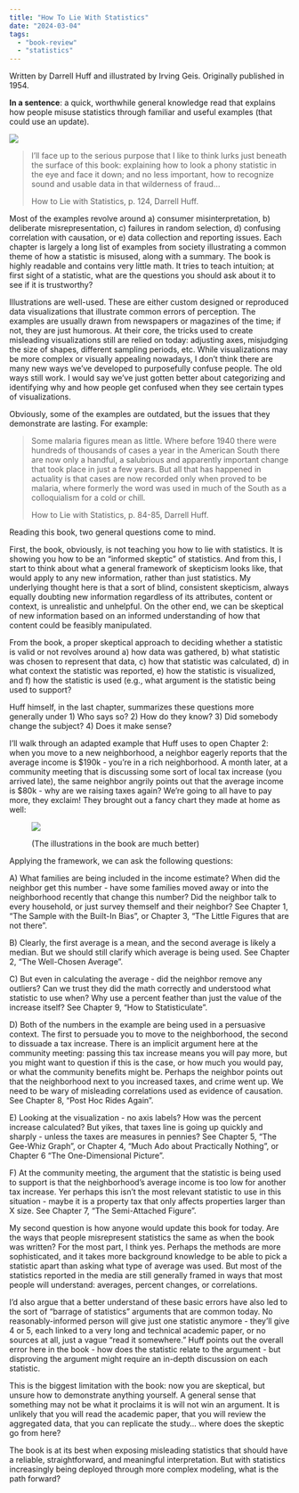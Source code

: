 ```yaml
---
title: "How To Lie With Statistics"
date: "2024-03-04"
tags:
  - "book-review"
  - "statistics"
---
```


Written by Darrell Huff and illustrated by Irving Geis. Originally published in 1954.

**In a sentence**: a quick, worthwhile general knowledge read that explains how people misuse statistics through familiar and useful examples (that could use an update).

![](https://laggingindicators.wordpress.com/wp-content/uploads/2024/03/20240303_185748.jpg?w=166)

> I’ll face up to the serious purpose that I like to think lurks just beneath the surface of this book: explaining how to look a phony statistic in the eye and face it down; and no less important, how to recognize sound and usable data in that wilderness of fraud…
>
> How to Lie with Statistics, p. 124, Darrell Huff.

Most of the examples revolve around a) consumer misinterpretation, b) deliberate misrepresentation, c) failures in random selection, d) confusing correlation with causation, or e) data collection and reporting issues. Each chapter is largely a long list of examples from society illustrating a common theme of how a statistic is misused, along with a summary. The book is highly readable and contains very little math. It tries to teach intuition; at first sight of a statistic, what are the questions you should ask about it to see if it is trustworthy?

Illustrations are well-used. These are either custom designed or reproduced data visualizations that illustrate common errors of perception. The examples are usually drawn from newspapers or magazines of the time; if not, they are just humorous. At their core, the tricks used to create misleading visualizations still are relied on today: adjusting axes, misjudging the size of shapes, different sampling periods, etc. While visualizations may be more complex or visually appealing nowadays, I don’t think there are many new ways we’ve developed to purposefully confuse people. The old ways still work. I would say we’ve just gotten better about categorizing and identifying why and how people get confused when they see certain types of visualizations.

Obviously, some of the examples are outdated, but the issues that they demonstrate are lasting. For example:

> Some malaria figures mean as little. Where before 1940 there were hundreds of thousands of cases a year in the American South there are now only a handful, a salubrious and apparently important change that took place in just a few years. But all that has happened in actuality is that cases are now recorded only when proved to be malaria, where formerly the word was used in much of the South as a colloquialism for a cold or chill.
>
> How to Lie with Statistics, p. 84-85, Darrell Huff.

Reading this book, two general questions come to mind.

First, the book, obviously, is not teaching you how to lie with statistics. It is showing you how to be an “informed skeptic” of statistics. And from this, I start to think about what a general framework of skepticism looks like, that would apply to any new information, rather than just statistics. My underlying thought here is that a sort of blind, consistent skepticism, always equally doubting new information regardless of its attributes, content or context, is unrealistic and unhelpful. On the other end, we can be skeptical of new information based on an informed understanding of how that content could be feasibly manipulated.

From the book, a proper skeptical approach to deciding whether a statistic is valid or not revolves around a) how data was gathered, b) what statistic was chosen to represent that data, c) how that statistic was calculated, d) in what context the statistic was reported, e) how the statistic is visualized, and f) how the statistic is used (e.g., what argument is the statistic being used to support?

Huff himself, in the last chapter, summarizes these questions more generally under 1) Who says so? 2) How do they know? 3) Did somebody change the subject? 4) Does it make sense?

I’ll walk through an adapted example that Huff uses to open Chapter 2: when you move to a new neighborhood, a neighbor eagerly reports that the average income is $190k - you’re in a rich neighborhood. A month later, at a community meeting that is discussing some sort of local tax increase (you arrived late), the same neighbor angrily points out that the average income is $80k - why are we raising taxes again? We’re going to all have to pay more, they exclaim! They brought out a fancy chart they made at home as well:

<figure>

![](https://laggingindicators.wordpress.com/wp-content/uploads/2024/03/8d09e385-b2e9-49ef-9fcd-3a8e61d41786.jpeg?w=990)

<figcaption>

(The illustrations in the book are much better)

</figcaption>

</figure>

Applying the framework, we can ask the following questions:

A) What families are being included in the income estimate? When did the neighbor get this number - have some families moved away or into the neighborhood recently that change this number? Did the neighbor talk to every household, or just survey themself and their neighbor? See Chapter 1, “The Sample with the Built-In Bias”, or Chapter 3, “The Little Figures that are not there”.

B) Clearly, the first average is a mean, and the second average is likely a median. But we should still clarify which average is being used. See Chapter 2, “The Well-Chosen Average”.

C) But even in calculating the average - did the neighbor remove any outliers? Can we trust they did the math correctly and understood what statistic to use when? Why use a percent feather than just the value of the increase itself? See Chapter 9, “How to Statisticulate”.

D) Both of the numbers in the example are being used in a persuasive context. The first to persuade you to move to the neighborhood, the second to dissuade a tax increase. There is an implicit argument here at the community meeting: passing this tax increase means you will pay more, but you might want to question if this is the case, or how much you would pay, or what the community benefits might be. Perhaps the neighbor points out that the neighborhood next to you increased taxes, and crime went up. We need to be wary of misleading correlations used as evidence of causation. See Chapter 8, “Post Hoc Rides Again”.

E) Looking at the visualization - no axis labels? How was the percent increase calculated? But yikes, that taxes line is going up quickly and sharply - unless the taxes are measures in pennies? See Chapter 5, “The Gee-Whiz Graph”, or Chapter 4, “Much Ado about Practically Nothing”, or Chapter 6 “The One-Dimensional Picture”.

F) At the community meeting, the argument that the statistic is being used to support is that the neighborhood’s average income is too low for another tax increase. Yer perhaps this isn’t the most relevant statistic to use in this situation - maybe it is a property tax that only affects properties larger than X size. See Chapter 7, “The Semi-Attached Figure”.

My second question is how anyone would update this book for today. Are the ways that people misrepresent statistics the same as when the book was written? For the most part, I think yes. Perhaps the methods are more sophisticated, and it takes more background knowledge to be able to pick a statistic apart than asking what type of average was used. But most of the statistics reported in the media are still generally framed in ways that most people will understand: averages, percent changes, or correlations.

I’d also argue that a better understand of these basic errors have also led to the sort of “barrage of statistics” arguments that are common today. No reasonably-informed person will give just one statistic anymore - they’ll give 4 or 5, each linked to a very long and technical academic paper, or no sources at all, just a vague “read it somewhere.” Huff points out the overall error here in the book - how does the statistic relate to the argument - but disproving the argument might require an in-depth discussion on each statistic.

This is the biggest limitation with the book: now you are skeptical, but unsure how to demonstrate anything yourself. A general sense that something may not be what it proclaims it is will not win an argument. It is unlikely that you will read the academic paper, that you will review the aggregated data, that you can replicate the study… where does the skeptic go from here?

The book is at its best when exposing misleading statistics that should have a reliable, straightforward, and meaningful interpretation. But with statistics increasingly being deployed through more complex modeling, what is the path forward?
